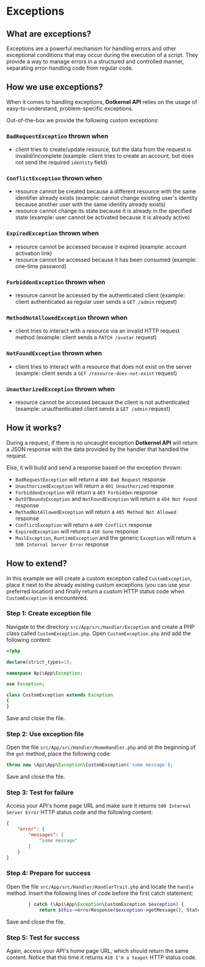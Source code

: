 # Exceptions

## What are exceptions?

Exceptions are a powerful mechanism for handling errors and other exceptional conditions that may occur during the
execution of a script.
They provide a way to manage errors in a structured and controlled manner, separating error-handling code from regular
code.

## How we use exceptions?

When it comes to handling exceptions, **Dotkernel API** relies on the usage of easy-to-understand, problem-specific
exceptions.

Out-of-the-box we provide the following custom exceptions:

### `BadRequestException` thrown when

* client tries to create/update resource, but the data from the request is invalid/incomplete (example: client tries to
  create an account, but does not send the required `identity` field)

### `ConflictException` thrown when

* resource cannot be created because a different resource with the same identifier already exists (example: cannot
  change existing user's identity because another user with the same identity already exists)
* resource cannot change its state because it is already in the specified state (example: user cannot be activated
  because it is already active)

### `ExpiredException` thrown when

* resource cannot be accessed because it expired (example: account activation link)
* resource cannot be accessed because it has been consumed (example: one-time password)

### `ForbiddenException` thrown when

* resource cannot be accessed by the authenticated client (example: client authenticated as regular user sends
  a `GET /admin` request)

### `MethodNotAllowedException` thrown when

* client tries to interact with a resource via an invalid HTTP request method (example: client sends a `PATCH /avatar`
  request)

### `NotFoundException` thrown when

* client tries to interact with a resource that does not exist on the server (example: client sends
  a `GET /resource-does-not-exist` request)

### `UnauthorizedException` thrown when

* resource cannot be accessed because the client is not authenticated (example: unauthenticated client sends
  a `GET /admin` request)

## How it works?

During a request, if there is no uncaught exception **Dotkernel API** will return a JSON response with the data provided
by the handler that handled the request.

Else, it will build and send a response based on the exception thrown:

* `BadRequestException` will return a `400 Bad Request` response
* `UnauthorizedException` will return a `401 Unauthorized` response
* `ForbiddenException` will return a `403 Forbidden` response
* `OutOfBoundsException` and `NotFoundException` will return a `404 Not Found` response
* `MethodNotAllowedException` will return a `405 Method Not Allowed` response
* `ConflictException` will return a `409 Conflict` response
* `ExpiredException` will return a `410 Gone` response
* `MailException`, `RuntimeException` and the generic `Exception` will return a `500 Internal Server Error` response

## How to extend?

In this example we will create a custom exception called `CustomException`, place it next to the already existing custom
exceptions (you can use your preferred location) and finally return a custom HTTP status code when `CustomException` is
encountered.

### Step 1: Create exception file

Navigate to the directory `src/App/src/Handler/Exception` and create a PHP class called `CustomException.php`.
Open `CustomException.php` and add the following content:

```php
<?php

declare(strict_types=1);

namespace Api\App\Exception;

use Exception;

class CustomException extends Exception
{
}
```

Save and close the file.

### Step 2: Use exception file

Open the file `src/App/src/Handler/HomeHandler.php` and at the beginning of the `get` method, place the following code:

```php
throw new \Api\App\Exception\CustomException('some message');
```

Save and close the file.

### Step 3: Test for failure

Access your API's home page URL and make sure it returns `500 Internal Server Error` HTTP status code and the following
content:

```json
{
    "error": {
        "messages": [
            "some message"
        ]
    }
}
```

### Step 4: Prepare for success

Open the file `src/App/src/Handler/HandlerTrait.php` and locate the `handle` method.
Insert the following lines of code before the first catch statement:

```php
        } catch (\Api\App\Exception\CustomException $exception) {
            return $this->errorResponse($exception->getMessage(), StatusCodeInterface::STATUS_IM_A_TEAPOT);
```

Save and close the file.

### Step 5: Test for success

Again, access your API's home page URL, which should return the same content.
Notice that this time it returns `418 I'm a teapot` HTTP status code.
